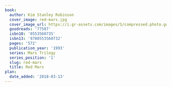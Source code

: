```yaml
---
book:
  author: Kim Stanley Robinson
  cover_image: red-mars.jpg
  cover_image_url: https://i.gr-assets.com/images/S/compressed.photo.goodreads.com/books/1440699787l/77507._SY475_.jpg
  goodreads: '77507'
  isbn10: '0553560735'
  isbn13: '9780553560732'
  pages: '572'
  publication_year: '1993'
  series: Mars Trilogy
  series_position: '1'
  slug: red-mars
  title: Red Mars
plan:
  date_added: '2018-03-13'
---
```

